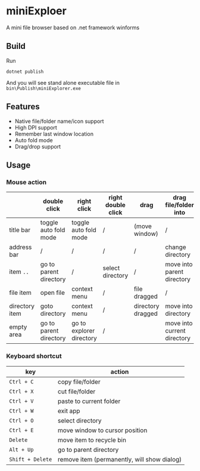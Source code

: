 # miniExploer

A mini file browser based on .net framework winforms

## Build

Run

```
dotnet publish
```

And you will see stand alone executable file in `bin\Publish\miniExplorer.exe`

## Features

* Native file/folder name/icon support
* High DPI support
* Remember last window location
* Auto fold mode
* Drag/drop support

## Usage

### Mouse action

|                | double click           | right click              | right double click | drag              | drag file/folder into       |
|----------------|------------------------|--------------------------|--------------------|-------------------|-----------------------------|
| title bar      | toggle auto fold mode  | toggle auto fold mode    | /                  | (move window)     | /                           |
| address bar    | /                      | /                        | /                  | /                 | change directory            |
| item `..`      | go to parent directory | /                        | select directory   | /                 | move into parent directory  |
| file item      | open file              | context menu             | /                  | file dragged      | /                           |
| directory item | goto directory         | context menu             | /                  | directory dragged | move into directory         |
| empty area     | go to parent directory | go to explorer directory | /                  |                   | move into current directory |

### Keyboard shortcut

| key              | action                                      |
|------------------|---------------------------------------------|
| `Ctrl + C`       | copy file/folder                            |
| `Ctrl + X`       | cut file/folder                             |
| `Ctrl + V`       | paste to current folder                     |
| `Ctrl + W`       | exit app                                    |
| `Ctrl + O`       | select directory                            |
| `Ctrl + E`       | move window to cursor position              |
| `Delete`         | move item to recycle bin                    |
| `Alt + Up`       | go to parent directory                      |
| `Shift + Delete` | remove item (permanently, will show dialog) |
